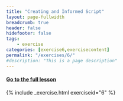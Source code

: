 ```yaml
---
title: "Creating and Informed Script"
layout: page-fullwidth
breadcrumb: true
header: false
hidefooter: false
tags:
    - exercise
categories: [exercise6,exercisecontent]
permalink: "/exercises/6/"
#description: "This is a page description"
---
```

<h4><a href="{{ site.url }}{{ site.baseurl }}{{ page.permalink }}modules/1/d">Go to the full lesson</a></h4>
{% include _exercise.html exerciseid="6" %}
